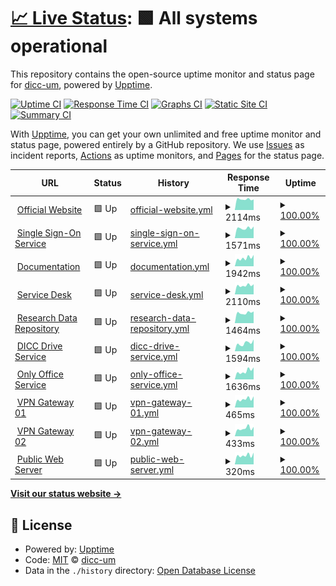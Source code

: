 # [📈 Live Status](https://dicc-um.github.io/uptime-monitor): <!--live status--> **🟩 All systems operational**

This repository contains the open-source uptime monitor and status page for [dicc-um](https://dicc-um.github.io/uptime-monitor), powered by [Upptime](https://github.com/upptime/upptime).

[![Uptime CI](https://github.com/dicc-um/uptime-monitor/workflows/Uptime%20CI/badge.svg)](https://github.com/dicc-um/uptime-monitor/actions?query=workflow%3A%22Uptime+CI%22)
[![Response Time CI](https://github.com/dicc-um/uptime-monitor/workflows/Response%20Time%20CI/badge.svg)](https://github.com/dicc-um/uptime-monitor/actions?query=workflow%3A%22Response+Time+CI%22)
[![Graphs CI](https://github.com/dicc-um/uptime-monitor/workflows/Graphs%20CI/badge.svg)](https://github.com/dicc-um/uptime-monitor/actions?query=workflow%3A%22Graphs+CI%22)
[![Static Site CI](https://github.com/dicc-um/uptime-monitor/workflows/Static%20Site%20CI/badge.svg)](https://github.com/dicc-um/uptime-monitor/actions?query=workflow%3A%22Static+Site+CI%22)
[![Summary CI](https://github.com/dicc-um/uptime-monitor/workflows/Summary%20CI/badge.svg)](https://github.com/dicc-um/uptime-monitor/actions?query=workflow%3A%22Summary+CI%22)

With [Upptime](https://upptime.js.org), you can get your own unlimited and free uptime monitor and status page, powered entirely by a GitHub repository. We use [Issues](https://github.com/dicc-um/uptime-monitor/issues) as incident reports, [Actions](https://github.com/dicc-um/uptime-monitor/actions) as uptime monitors, and [Pages](https://dicc-um.github.io/uptime-monitor) for the status page.

<!--start: status pages-->
<!-- This summary is generated by Upptime (https://github.com/upptime/upptime) -->
<!-- Do not edit this manually, your changes will be overwritten -->
<!-- prettier-ignore -->
| URL | Status | History | Response Time | Uptime |
| --- | ------ | ------- | ------------- | ------ |
| <img alt="" src="https://icons.duckduckgo.com/ip3/www.dicc.um.edu.my.ico" height="13"> [Official Website](https://www.dicc.um.edu.my) | 🟩 Up | [official-website.yml](https://github.com/dicc-um/uptime-monitor/commits/HEAD/history/official-website.yml) | <details><summary><img alt="Response time graph" src="./graphs/official-website/response-time-week.png" height="20"> 2114ms</summary><br><a href="https://dicc-um.github.io/uptime-monitor/history/official-website"><img alt="Response time 2712" src="https://img.shields.io/endpoint?url=https%3A%2F%2Fraw.githubusercontent.com%2Fdicc-um%2Fuptime-monitor%2FHEAD%2Fapi%2Fofficial-website%2Fresponse-time.json"></a><br><a href="https://dicc-um.github.io/uptime-monitor/history/official-website"><img alt="24-hour response time 2071" src="https://img.shields.io/endpoint?url=https%3A%2F%2Fraw.githubusercontent.com%2Fdicc-um%2Fuptime-monitor%2FHEAD%2Fapi%2Fofficial-website%2Fresponse-time-day.json"></a><br><a href="https://dicc-um.github.io/uptime-monitor/history/official-website"><img alt="7-day response time 2114" src="https://img.shields.io/endpoint?url=https%3A%2F%2Fraw.githubusercontent.com%2Fdicc-um%2Fuptime-monitor%2FHEAD%2Fapi%2Fofficial-website%2Fresponse-time-week.json"></a><br><a href="https://dicc-um.github.io/uptime-monitor/history/official-website"><img alt="30-day response time 2327" src="https://img.shields.io/endpoint?url=https%3A%2F%2Fraw.githubusercontent.com%2Fdicc-um%2Fuptime-monitor%2FHEAD%2Fapi%2Fofficial-website%2Fresponse-time-month.json"></a><br><a href="https://dicc-um.github.io/uptime-monitor/history/official-website"><img alt="1-year response time 2712" src="https://img.shields.io/endpoint?url=https%3A%2F%2Fraw.githubusercontent.com%2Fdicc-um%2Fuptime-monitor%2FHEAD%2Fapi%2Fofficial-website%2Fresponse-time-year.json"></a></details> | <details><summary><a href="https://dicc-um.github.io/uptime-monitor/history/official-website">100.00%</a></summary><a href="https://dicc-um.github.io/uptime-monitor/history/official-website"><img alt="All-time uptime 99.81%" src="https://img.shields.io/endpoint?url=https%3A%2F%2Fraw.githubusercontent.com%2Fdicc-um%2Fuptime-monitor%2FHEAD%2Fapi%2Fofficial-website%2Fuptime.json"></a><br><a href="https://dicc-um.github.io/uptime-monitor/history/official-website"><img alt="24-hour uptime 100.00%" src="https://img.shields.io/endpoint?url=https%3A%2F%2Fraw.githubusercontent.com%2Fdicc-um%2Fuptime-monitor%2FHEAD%2Fapi%2Fofficial-website%2Fuptime-day.json"></a><br><a href="https://dicc-um.github.io/uptime-monitor/history/official-website"><img alt="7-day uptime 100.00%" src="https://img.shields.io/endpoint?url=https%3A%2F%2Fraw.githubusercontent.com%2Fdicc-um%2Fuptime-monitor%2FHEAD%2Fapi%2Fofficial-website%2Fuptime-week.json"></a><br><a href="https://dicc-um.github.io/uptime-monitor/history/official-website"><img alt="30-day uptime 100.00%" src="https://img.shields.io/endpoint?url=https%3A%2F%2Fraw.githubusercontent.com%2Fdicc-um%2Fuptime-monitor%2FHEAD%2Fapi%2Fofficial-website%2Fuptime-month.json"></a><br><a href="https://dicc-um.github.io/uptime-monitor/history/official-website"><img alt="1-year uptime 99.81%" src="https://img.shields.io/endpoint?url=https%3A%2F%2Fraw.githubusercontent.com%2Fdicc-um%2Fuptime-monitor%2FHEAD%2Fapi%2Fofficial-website%2Fuptime-year.json"></a></details>
| <img alt="" src="https://icons.duckduckgo.com/ip3/sso.dicc.um.edu.my.ico" height="13"> [Single Sign-On Service](https://sso.dicc.um.edu.my) | 🟩 Up | [single-sign-on-service.yml](https://github.com/dicc-um/uptime-monitor/commits/HEAD/history/single-sign-on-service.yml) | <details><summary><img alt="Response time graph" src="./graphs/single-sign-on-service/response-time-week.png" height="20"> 1571ms</summary><br><a href="https://dicc-um.github.io/uptime-monitor/history/single-sign-on-service"><img alt="Response time 1784" src="https://img.shields.io/endpoint?url=https%3A%2F%2Fraw.githubusercontent.com%2Fdicc-um%2Fuptime-monitor%2FHEAD%2Fapi%2Fsingle-sign-on-service%2Fresponse-time.json"></a><br><a href="https://dicc-um.github.io/uptime-monitor/history/single-sign-on-service"><img alt="24-hour response time 1831" src="https://img.shields.io/endpoint?url=https%3A%2F%2Fraw.githubusercontent.com%2Fdicc-um%2Fuptime-monitor%2FHEAD%2Fapi%2Fsingle-sign-on-service%2Fresponse-time-day.json"></a><br><a href="https://dicc-um.github.io/uptime-monitor/history/single-sign-on-service"><img alt="7-day response time 1571" src="https://img.shields.io/endpoint?url=https%3A%2F%2Fraw.githubusercontent.com%2Fdicc-um%2Fuptime-monitor%2FHEAD%2Fapi%2Fsingle-sign-on-service%2Fresponse-time-week.json"></a><br><a href="https://dicc-um.github.io/uptime-monitor/history/single-sign-on-service"><img alt="30-day response time 1668" src="https://img.shields.io/endpoint?url=https%3A%2F%2Fraw.githubusercontent.com%2Fdicc-um%2Fuptime-monitor%2FHEAD%2Fapi%2Fsingle-sign-on-service%2Fresponse-time-month.json"></a><br><a href="https://dicc-um.github.io/uptime-monitor/history/single-sign-on-service"><img alt="1-year response time 1784" src="https://img.shields.io/endpoint?url=https%3A%2F%2Fraw.githubusercontent.com%2Fdicc-um%2Fuptime-monitor%2FHEAD%2Fapi%2Fsingle-sign-on-service%2Fresponse-time-year.json"></a></details> | <details><summary><a href="https://dicc-um.github.io/uptime-monitor/history/single-sign-on-service">100.00%</a></summary><a href="https://dicc-um.github.io/uptime-monitor/history/single-sign-on-service"><img alt="All-time uptime 99.81%" src="https://img.shields.io/endpoint?url=https%3A%2F%2Fraw.githubusercontent.com%2Fdicc-um%2Fuptime-monitor%2FHEAD%2Fapi%2Fsingle-sign-on-service%2Fuptime.json"></a><br><a href="https://dicc-um.github.io/uptime-monitor/history/single-sign-on-service"><img alt="24-hour uptime 100.00%" src="https://img.shields.io/endpoint?url=https%3A%2F%2Fraw.githubusercontent.com%2Fdicc-um%2Fuptime-monitor%2FHEAD%2Fapi%2Fsingle-sign-on-service%2Fuptime-day.json"></a><br><a href="https://dicc-um.github.io/uptime-monitor/history/single-sign-on-service"><img alt="7-day uptime 100.00%" src="https://img.shields.io/endpoint?url=https%3A%2F%2Fraw.githubusercontent.com%2Fdicc-um%2Fuptime-monitor%2FHEAD%2Fapi%2Fsingle-sign-on-service%2Fuptime-week.json"></a><br><a href="https://dicc-um.github.io/uptime-monitor/history/single-sign-on-service"><img alt="30-day uptime 100.00%" src="https://img.shields.io/endpoint?url=https%3A%2F%2Fraw.githubusercontent.com%2Fdicc-um%2Fuptime-monitor%2FHEAD%2Fapi%2Fsingle-sign-on-service%2Fuptime-month.json"></a><br><a href="https://dicc-um.github.io/uptime-monitor/history/single-sign-on-service"><img alt="1-year uptime 99.81%" src="https://img.shields.io/endpoint?url=https%3A%2F%2Fraw.githubusercontent.com%2Fdicc-um%2Fuptime-monitor%2FHEAD%2Fapi%2Fsingle-sign-on-service%2Fuptime-year.json"></a></details>
| <img alt="" src="https://icons.duckduckgo.com/ip3/confluence.dicc.um.edu.my.ico" height="13"> [Documentation](https://confluence.dicc.um.edu.my) | 🟩 Up | [documentation.yml](https://github.com/dicc-um/uptime-monitor/commits/HEAD/history/documentation.yml) | <details><summary><img alt="Response time graph" src="./graphs/documentation/response-time-week.png" height="20"> 1942ms</summary><br><a href="https://dicc-um.github.io/uptime-monitor/history/documentation"><img alt="Response time 2673" src="https://img.shields.io/endpoint?url=https%3A%2F%2Fraw.githubusercontent.com%2Fdicc-um%2Fuptime-monitor%2FHEAD%2Fapi%2Fdocumentation%2Fresponse-time.json"></a><br><a href="https://dicc-um.github.io/uptime-monitor/history/documentation"><img alt="24-hour response time 2677" src="https://img.shields.io/endpoint?url=https%3A%2F%2Fraw.githubusercontent.com%2Fdicc-um%2Fuptime-monitor%2FHEAD%2Fapi%2Fdocumentation%2Fresponse-time-day.json"></a><br><a href="https://dicc-um.github.io/uptime-monitor/history/documentation"><img alt="7-day response time 1942" src="https://img.shields.io/endpoint?url=https%3A%2F%2Fraw.githubusercontent.com%2Fdicc-um%2Fuptime-monitor%2FHEAD%2Fapi%2Fdocumentation%2Fresponse-time-week.json"></a><br><a href="https://dicc-um.github.io/uptime-monitor/history/documentation"><img alt="30-day response time 2563" src="https://img.shields.io/endpoint?url=https%3A%2F%2Fraw.githubusercontent.com%2Fdicc-um%2Fuptime-monitor%2FHEAD%2Fapi%2Fdocumentation%2Fresponse-time-month.json"></a><br><a href="https://dicc-um.github.io/uptime-monitor/history/documentation"><img alt="1-year response time 2673" src="https://img.shields.io/endpoint?url=https%3A%2F%2Fraw.githubusercontent.com%2Fdicc-um%2Fuptime-monitor%2FHEAD%2Fapi%2Fdocumentation%2Fresponse-time-year.json"></a></details> | <details><summary><a href="https://dicc-um.github.io/uptime-monitor/history/documentation">100.00%</a></summary><a href="https://dicc-um.github.io/uptime-monitor/history/documentation"><img alt="All-time uptime 99.72%" src="https://img.shields.io/endpoint?url=https%3A%2F%2Fraw.githubusercontent.com%2Fdicc-um%2Fuptime-monitor%2FHEAD%2Fapi%2Fdocumentation%2Fuptime.json"></a><br><a href="https://dicc-um.github.io/uptime-monitor/history/documentation"><img alt="24-hour uptime 100.00%" src="https://img.shields.io/endpoint?url=https%3A%2F%2Fraw.githubusercontent.com%2Fdicc-um%2Fuptime-monitor%2FHEAD%2Fapi%2Fdocumentation%2Fuptime-day.json"></a><br><a href="https://dicc-um.github.io/uptime-monitor/history/documentation"><img alt="7-day uptime 100.00%" src="https://img.shields.io/endpoint?url=https%3A%2F%2Fraw.githubusercontent.com%2Fdicc-um%2Fuptime-monitor%2FHEAD%2Fapi%2Fdocumentation%2Fuptime-week.json"></a><br><a href="https://dicc-um.github.io/uptime-monitor/history/documentation"><img alt="30-day uptime 99.68%" src="https://img.shields.io/endpoint?url=https%3A%2F%2Fraw.githubusercontent.com%2Fdicc-um%2Fuptime-monitor%2FHEAD%2Fapi%2Fdocumentation%2Fuptime-month.json"></a><br><a href="https://dicc-um.github.io/uptime-monitor/history/documentation"><img alt="1-year uptime 99.72%" src="https://img.shields.io/endpoint?url=https%3A%2F%2Fraw.githubusercontent.com%2Fdicc-um%2Fuptime-monitor%2FHEAD%2Fapi%2Fdocumentation%2Fuptime-year.json"></a></details>
| <img alt="" src="https://icons.duckduckgo.com/ip3/jira.dicc.um.edu.my.ico" height="13"> [Service Desk](https://jira.dicc.um.edu.my/servicedesk) | 🟩 Up | [service-desk.yml](https://github.com/dicc-um/uptime-monitor/commits/HEAD/history/service-desk.yml) | <details><summary><img alt="Response time graph" src="./graphs/service-desk/response-time-week.png" height="20"> 2110ms</summary><br><a href="https://dicc-um.github.io/uptime-monitor/history/service-desk"><img alt="Response time 2606" src="https://img.shields.io/endpoint?url=https%3A%2F%2Fraw.githubusercontent.com%2Fdicc-um%2Fuptime-monitor%2FHEAD%2Fapi%2Fservice-desk%2Fresponse-time.json"></a><br><a href="https://dicc-um.github.io/uptime-monitor/history/service-desk"><img alt="24-hour response time 2396" src="https://img.shields.io/endpoint?url=https%3A%2F%2Fraw.githubusercontent.com%2Fdicc-um%2Fuptime-monitor%2FHEAD%2Fapi%2Fservice-desk%2Fresponse-time-day.json"></a><br><a href="https://dicc-um.github.io/uptime-monitor/history/service-desk"><img alt="7-day response time 2110" src="https://img.shields.io/endpoint?url=https%3A%2F%2Fraw.githubusercontent.com%2Fdicc-um%2Fuptime-monitor%2FHEAD%2Fapi%2Fservice-desk%2Fresponse-time-week.json"></a><br><a href="https://dicc-um.github.io/uptime-monitor/history/service-desk"><img alt="30-day response time 2303" src="https://img.shields.io/endpoint?url=https%3A%2F%2Fraw.githubusercontent.com%2Fdicc-um%2Fuptime-monitor%2FHEAD%2Fapi%2Fservice-desk%2Fresponse-time-month.json"></a><br><a href="https://dicc-um.github.io/uptime-monitor/history/service-desk"><img alt="1-year response time 2606" src="https://img.shields.io/endpoint?url=https%3A%2F%2Fraw.githubusercontent.com%2Fdicc-um%2Fuptime-monitor%2FHEAD%2Fapi%2Fservice-desk%2Fresponse-time-year.json"></a></details> | <details><summary><a href="https://dicc-um.github.io/uptime-monitor/history/service-desk">100.00%</a></summary><a href="https://dicc-um.github.io/uptime-monitor/history/service-desk"><img alt="All-time uptime 99.77%" src="https://img.shields.io/endpoint?url=https%3A%2F%2Fraw.githubusercontent.com%2Fdicc-um%2Fuptime-monitor%2FHEAD%2Fapi%2Fservice-desk%2Fuptime.json"></a><br><a href="https://dicc-um.github.io/uptime-monitor/history/service-desk"><img alt="24-hour uptime 100.00%" src="https://img.shields.io/endpoint?url=https%3A%2F%2Fraw.githubusercontent.com%2Fdicc-um%2Fuptime-monitor%2FHEAD%2Fapi%2Fservice-desk%2Fuptime-day.json"></a><br><a href="https://dicc-um.github.io/uptime-monitor/history/service-desk"><img alt="7-day uptime 100.00%" src="https://img.shields.io/endpoint?url=https%3A%2F%2Fraw.githubusercontent.com%2Fdicc-um%2Fuptime-monitor%2FHEAD%2Fapi%2Fservice-desk%2Fuptime-week.json"></a><br><a href="https://dicc-um.github.io/uptime-monitor/history/service-desk"><img alt="30-day uptime 99.81%" src="https://img.shields.io/endpoint?url=https%3A%2F%2Fraw.githubusercontent.com%2Fdicc-um%2Fuptime-monitor%2FHEAD%2Fapi%2Fservice-desk%2Fuptime-month.json"></a><br><a href="https://dicc-um.github.io/uptime-monitor/history/service-desk"><img alt="1-year uptime 99.77%" src="https://img.shields.io/endpoint?url=https%3A%2F%2Fraw.githubusercontent.com%2Fdicc-um%2Fuptime-monitor%2FHEAD%2Fapi%2Fservice-desk%2Fuptime-year.json"></a></details>
| <img alt="" src="https://icons.duckduckgo.com/ip3/researchdata.um.edu.my.ico" height="13"> [Research Data Repository](https://researchdata.um.edu.my) | 🟩 Up | [research-data-repository.yml](https://github.com/dicc-um/uptime-monitor/commits/HEAD/history/research-data-repository.yml) | <details><summary><img alt="Response time graph" src="./graphs/research-data-repository/response-time-week.png" height="20"> 1464ms</summary><br><a href="https://dicc-um.github.io/uptime-monitor/history/research-data-repository"><img alt="Response time 1532" src="https://img.shields.io/endpoint?url=https%3A%2F%2Fraw.githubusercontent.com%2Fdicc-um%2Fuptime-monitor%2FHEAD%2Fapi%2Fresearch-data-repository%2Fresponse-time.json"></a><br><a href="https://dicc-um.github.io/uptime-monitor/history/research-data-repository"><img alt="24-hour response time 1665" src="https://img.shields.io/endpoint?url=https%3A%2F%2Fraw.githubusercontent.com%2Fdicc-um%2Fuptime-monitor%2FHEAD%2Fapi%2Fresearch-data-repository%2Fresponse-time-day.json"></a><br><a href="https://dicc-um.github.io/uptime-monitor/history/research-data-repository"><img alt="7-day response time 1464" src="https://img.shields.io/endpoint?url=https%3A%2F%2Fraw.githubusercontent.com%2Fdicc-um%2Fuptime-monitor%2FHEAD%2Fapi%2Fresearch-data-repository%2Fresponse-time-week.json"></a><br><a href="https://dicc-um.github.io/uptime-monitor/history/research-data-repository"><img alt="30-day response time 1509" src="https://img.shields.io/endpoint?url=https%3A%2F%2Fraw.githubusercontent.com%2Fdicc-um%2Fuptime-monitor%2FHEAD%2Fapi%2Fresearch-data-repository%2Fresponse-time-month.json"></a><br><a href="https://dicc-um.github.io/uptime-monitor/history/research-data-repository"><img alt="1-year response time 1532" src="https://img.shields.io/endpoint?url=https%3A%2F%2Fraw.githubusercontent.com%2Fdicc-um%2Fuptime-monitor%2FHEAD%2Fapi%2Fresearch-data-repository%2Fresponse-time-year.json"></a></details> | <details><summary><a href="https://dicc-um.github.io/uptime-monitor/history/research-data-repository">100.00%</a></summary><a href="https://dicc-um.github.io/uptime-monitor/history/research-data-repository"><img alt="All-time uptime 99.82%" src="https://img.shields.io/endpoint?url=https%3A%2F%2Fraw.githubusercontent.com%2Fdicc-um%2Fuptime-monitor%2FHEAD%2Fapi%2Fresearch-data-repository%2Fuptime.json"></a><br><a href="https://dicc-um.github.io/uptime-monitor/history/research-data-repository"><img alt="24-hour uptime 100.00%" src="https://img.shields.io/endpoint?url=https%3A%2F%2Fraw.githubusercontent.com%2Fdicc-um%2Fuptime-monitor%2FHEAD%2Fapi%2Fresearch-data-repository%2Fuptime-day.json"></a><br><a href="https://dicc-um.github.io/uptime-monitor/history/research-data-repository"><img alt="7-day uptime 100.00%" src="https://img.shields.io/endpoint?url=https%3A%2F%2Fraw.githubusercontent.com%2Fdicc-um%2Fuptime-monitor%2FHEAD%2Fapi%2Fresearch-data-repository%2Fuptime-week.json"></a><br><a href="https://dicc-um.github.io/uptime-monitor/history/research-data-repository"><img alt="30-day uptime 100.00%" src="https://img.shields.io/endpoint?url=https%3A%2F%2Fraw.githubusercontent.com%2Fdicc-um%2Fuptime-monitor%2FHEAD%2Fapi%2Fresearch-data-repository%2Fuptime-month.json"></a><br><a href="https://dicc-um.github.io/uptime-monitor/history/research-data-repository"><img alt="1-year uptime 99.82%" src="https://img.shields.io/endpoint?url=https%3A%2F%2Fraw.githubusercontent.com%2Fdicc-um%2Fuptime-monitor%2FHEAD%2Fapi%2Fresearch-data-repository%2Fuptime-year.json"></a></details>
| <img alt="" src="https://icons.duckduckgo.com/ip3/drive.dicc.um.edu.my.ico" height="13"> [DICC Drive Service](https://drive.dicc.um.edu.my) | 🟩 Up | [dicc-drive-service.yml](https://github.com/dicc-um/uptime-monitor/commits/HEAD/history/dicc-drive-service.yml) | <details><summary><img alt="Response time graph" src="./graphs/dicc-drive-service/response-time-week.png" height="20"> 1594ms</summary><br><a href="https://dicc-um.github.io/uptime-monitor/history/dicc-drive-service"><img alt="Response time 2032" src="https://img.shields.io/endpoint?url=https%3A%2F%2Fraw.githubusercontent.com%2Fdicc-um%2Fuptime-monitor%2FHEAD%2Fapi%2Fdicc-drive-service%2Fresponse-time.json"></a><br><a href="https://dicc-um.github.io/uptime-monitor/history/dicc-drive-service"><img alt="24-hour response time 2326" src="https://img.shields.io/endpoint?url=https%3A%2F%2Fraw.githubusercontent.com%2Fdicc-um%2Fuptime-monitor%2FHEAD%2Fapi%2Fdicc-drive-service%2Fresponse-time-day.json"></a><br><a href="https://dicc-um.github.io/uptime-monitor/history/dicc-drive-service"><img alt="7-day response time 1594" src="https://img.shields.io/endpoint?url=https%3A%2F%2Fraw.githubusercontent.com%2Fdicc-um%2Fuptime-monitor%2FHEAD%2Fapi%2Fdicc-drive-service%2Fresponse-time-week.json"></a><br><a href="https://dicc-um.github.io/uptime-monitor/history/dicc-drive-service"><img alt="30-day response time 1794" src="https://img.shields.io/endpoint?url=https%3A%2F%2Fraw.githubusercontent.com%2Fdicc-um%2Fuptime-monitor%2FHEAD%2Fapi%2Fdicc-drive-service%2Fresponse-time-month.json"></a><br><a href="https://dicc-um.github.io/uptime-monitor/history/dicc-drive-service"><img alt="1-year response time 2032" src="https://img.shields.io/endpoint?url=https%3A%2F%2Fraw.githubusercontent.com%2Fdicc-um%2Fuptime-monitor%2FHEAD%2Fapi%2Fdicc-drive-service%2Fresponse-time-year.json"></a></details> | <details><summary><a href="https://dicc-um.github.io/uptime-monitor/history/dicc-drive-service">100.00%</a></summary><a href="https://dicc-um.github.io/uptime-monitor/history/dicc-drive-service"><img alt="All-time uptime 99.82%" src="https://img.shields.io/endpoint?url=https%3A%2F%2Fraw.githubusercontent.com%2Fdicc-um%2Fuptime-monitor%2FHEAD%2Fapi%2Fdicc-drive-service%2Fuptime.json"></a><br><a href="https://dicc-um.github.io/uptime-monitor/history/dicc-drive-service"><img alt="24-hour uptime 100.00%" src="https://img.shields.io/endpoint?url=https%3A%2F%2Fraw.githubusercontent.com%2Fdicc-um%2Fuptime-monitor%2FHEAD%2Fapi%2Fdicc-drive-service%2Fuptime-day.json"></a><br><a href="https://dicc-um.github.io/uptime-monitor/history/dicc-drive-service"><img alt="7-day uptime 100.00%" src="https://img.shields.io/endpoint?url=https%3A%2F%2Fraw.githubusercontent.com%2Fdicc-um%2Fuptime-monitor%2FHEAD%2Fapi%2Fdicc-drive-service%2Fuptime-week.json"></a><br><a href="https://dicc-um.github.io/uptime-monitor/history/dicc-drive-service"><img alt="30-day uptime 100.00%" src="https://img.shields.io/endpoint?url=https%3A%2F%2Fraw.githubusercontent.com%2Fdicc-um%2Fuptime-monitor%2FHEAD%2Fapi%2Fdicc-drive-service%2Fuptime-month.json"></a><br><a href="https://dicc-um.github.io/uptime-monitor/history/dicc-drive-service"><img alt="1-year uptime 99.82%" src="https://img.shields.io/endpoint?url=https%3A%2F%2Fraw.githubusercontent.com%2Fdicc-um%2Fuptime-monitor%2FHEAD%2Fapi%2Fdicc-drive-service%2Fuptime-year.json"></a></details>
| <img alt="" src="https://icons.duckduckgo.com/ip3/office.dicc.um.edu.my.ico" height="13"> [Only Office Service](https://office.dicc.um.edu.my) | 🟩 Up | [only-office-service.yml](https://github.com/dicc-um/uptime-monitor/commits/HEAD/history/only-office-service.yml) | <details><summary><img alt="Response time graph" src="./graphs/only-office-service/response-time-week.png" height="20"> 1636ms</summary><br><a href="https://dicc-um.github.io/uptime-monitor/history/only-office-service"><img alt="Response time 1945" src="https://img.shields.io/endpoint?url=https%3A%2F%2Fraw.githubusercontent.com%2Fdicc-um%2Fuptime-monitor%2FHEAD%2Fapi%2Fonly-office-service%2Fresponse-time.json"></a><br><a href="https://dicc-um.github.io/uptime-monitor/history/only-office-service"><img alt="24-hour response time 2372" src="https://img.shields.io/endpoint?url=https%3A%2F%2Fraw.githubusercontent.com%2Fdicc-um%2Fuptime-monitor%2FHEAD%2Fapi%2Fonly-office-service%2Fresponse-time-day.json"></a><br><a href="https://dicc-um.github.io/uptime-monitor/history/only-office-service"><img alt="7-day response time 1636" src="https://img.shields.io/endpoint?url=https%3A%2F%2Fraw.githubusercontent.com%2Fdicc-um%2Fuptime-monitor%2FHEAD%2Fapi%2Fonly-office-service%2Fresponse-time-week.json"></a><br><a href="https://dicc-um.github.io/uptime-monitor/history/only-office-service"><img alt="30-day response time 1774" src="https://img.shields.io/endpoint?url=https%3A%2F%2Fraw.githubusercontent.com%2Fdicc-um%2Fuptime-monitor%2FHEAD%2Fapi%2Fonly-office-service%2Fresponse-time-month.json"></a><br><a href="https://dicc-um.github.io/uptime-monitor/history/only-office-service"><img alt="1-year response time 1945" src="https://img.shields.io/endpoint?url=https%3A%2F%2Fraw.githubusercontent.com%2Fdicc-um%2Fuptime-monitor%2FHEAD%2Fapi%2Fonly-office-service%2Fresponse-time-year.json"></a></details> | <details><summary><a href="https://dicc-um.github.io/uptime-monitor/history/only-office-service">100.00%</a></summary><a href="https://dicc-um.github.io/uptime-monitor/history/only-office-service"><img alt="All-time uptime 99.82%" src="https://img.shields.io/endpoint?url=https%3A%2F%2Fraw.githubusercontent.com%2Fdicc-um%2Fuptime-monitor%2FHEAD%2Fapi%2Fonly-office-service%2Fuptime.json"></a><br><a href="https://dicc-um.github.io/uptime-monitor/history/only-office-service"><img alt="24-hour uptime 100.00%" src="https://img.shields.io/endpoint?url=https%3A%2F%2Fraw.githubusercontent.com%2Fdicc-um%2Fuptime-monitor%2FHEAD%2Fapi%2Fonly-office-service%2Fuptime-day.json"></a><br><a href="https://dicc-um.github.io/uptime-monitor/history/only-office-service"><img alt="7-day uptime 100.00%" src="https://img.shields.io/endpoint?url=https%3A%2F%2Fraw.githubusercontent.com%2Fdicc-um%2Fuptime-monitor%2FHEAD%2Fapi%2Fonly-office-service%2Fuptime-week.json"></a><br><a href="https://dicc-um.github.io/uptime-monitor/history/only-office-service"><img alt="30-day uptime 100.00%" src="https://img.shields.io/endpoint?url=https%3A%2F%2Fraw.githubusercontent.com%2Fdicc-um%2Fuptime-monitor%2FHEAD%2Fapi%2Fonly-office-service%2Fuptime-month.json"></a><br><a href="https://dicc-um.github.io/uptime-monitor/history/only-office-service"><img alt="1-year uptime 99.82%" src="https://img.shields.io/endpoint?url=https%3A%2F%2Fraw.githubusercontent.com%2Fdicc-um%2Fuptime-monitor%2FHEAD%2Fapi%2Fonly-office-service%2Fuptime-year.json"></a></details>
| <img alt="" src="https://icons.duckduckgo.com/ip3/null.ico" height="13"> [VPN Gateway 01](vpn01.dicc.um.edu.my) | 🟩 Up | [vpn-gateway-01.yml](https://github.com/dicc-um/uptime-monitor/commits/HEAD/history/vpn-gateway-01.yml) | <details><summary><img alt="Response time graph" src="./graphs/vpn-gateway-01/response-time-week.png" height="20"> 465ms</summary><br><a href="https://dicc-um.github.io/uptime-monitor/history/vpn-gateway-01"><img alt="Response time 619" src="https://img.shields.io/endpoint?url=https%3A%2F%2Fraw.githubusercontent.com%2Fdicc-um%2Fuptime-monitor%2FHEAD%2Fapi%2Fvpn-gateway-01%2Fresponse-time.json"></a><br><a href="https://dicc-um.github.io/uptime-monitor/history/vpn-gateway-01"><img alt="24-hour response time 612" src="https://img.shields.io/endpoint?url=https%3A%2F%2Fraw.githubusercontent.com%2Fdicc-um%2Fuptime-monitor%2FHEAD%2Fapi%2Fvpn-gateway-01%2Fresponse-time-day.json"></a><br><a href="https://dicc-um.github.io/uptime-monitor/history/vpn-gateway-01"><img alt="7-day response time 465" src="https://img.shields.io/endpoint?url=https%3A%2F%2Fraw.githubusercontent.com%2Fdicc-um%2Fuptime-monitor%2FHEAD%2Fapi%2Fvpn-gateway-01%2Fresponse-time-week.json"></a><br><a href="https://dicc-um.github.io/uptime-monitor/history/vpn-gateway-01"><img alt="30-day response time 521" src="https://img.shields.io/endpoint?url=https%3A%2F%2Fraw.githubusercontent.com%2Fdicc-um%2Fuptime-monitor%2FHEAD%2Fapi%2Fvpn-gateway-01%2Fresponse-time-month.json"></a><br><a href="https://dicc-um.github.io/uptime-monitor/history/vpn-gateway-01"><img alt="1-year response time 619" src="https://img.shields.io/endpoint?url=https%3A%2F%2Fraw.githubusercontent.com%2Fdicc-um%2Fuptime-monitor%2FHEAD%2Fapi%2Fvpn-gateway-01%2Fresponse-time-year.json"></a></details> | <details><summary><a href="https://dicc-um.github.io/uptime-monitor/history/vpn-gateway-01">100.00%</a></summary><a href="https://dicc-um.github.io/uptime-monitor/history/vpn-gateway-01"><img alt="All-time uptime 99.82%" src="https://img.shields.io/endpoint?url=https%3A%2F%2Fraw.githubusercontent.com%2Fdicc-um%2Fuptime-monitor%2FHEAD%2Fapi%2Fvpn-gateway-01%2Fuptime.json"></a><br><a href="https://dicc-um.github.io/uptime-monitor/history/vpn-gateway-01"><img alt="24-hour uptime 100.00%" src="https://img.shields.io/endpoint?url=https%3A%2F%2Fraw.githubusercontent.com%2Fdicc-um%2Fuptime-monitor%2FHEAD%2Fapi%2Fvpn-gateway-01%2Fuptime-day.json"></a><br><a href="https://dicc-um.github.io/uptime-monitor/history/vpn-gateway-01"><img alt="7-day uptime 100.00%" src="https://img.shields.io/endpoint?url=https%3A%2F%2Fraw.githubusercontent.com%2Fdicc-um%2Fuptime-monitor%2FHEAD%2Fapi%2Fvpn-gateway-01%2Fuptime-week.json"></a><br><a href="https://dicc-um.github.io/uptime-monitor/history/vpn-gateway-01"><img alt="30-day uptime 100.00%" src="https://img.shields.io/endpoint?url=https%3A%2F%2Fraw.githubusercontent.com%2Fdicc-um%2Fuptime-monitor%2FHEAD%2Fapi%2Fvpn-gateway-01%2Fuptime-month.json"></a><br><a href="https://dicc-um.github.io/uptime-monitor/history/vpn-gateway-01"><img alt="1-year uptime 99.82%" src="https://img.shields.io/endpoint?url=https%3A%2F%2Fraw.githubusercontent.com%2Fdicc-um%2Fuptime-monitor%2FHEAD%2Fapi%2Fvpn-gateway-01%2Fuptime-year.json"></a></details>
| <img alt="" src="https://icons.duckduckgo.com/ip3/null.ico" height="13"> [VPN Gateway 02](vpn02.dicc.um.edu.my) | 🟩 Up | [vpn-gateway-02.yml](https://github.com/dicc-um/uptime-monitor/commits/HEAD/history/vpn-gateway-02.yml) | <details><summary><img alt="Response time graph" src="./graphs/vpn-gateway-02/response-time-week.png" height="20"> 433ms</summary><br><a href="https://dicc-um.github.io/uptime-monitor/history/vpn-gateway-02"><img alt="Response time 597" src="https://img.shields.io/endpoint?url=https%3A%2F%2Fraw.githubusercontent.com%2Fdicc-um%2Fuptime-monitor%2FHEAD%2Fapi%2Fvpn-gateway-02%2Fresponse-time.json"></a><br><a href="https://dicc-um.github.io/uptime-monitor/history/vpn-gateway-02"><img alt="24-hour response time 516" src="https://img.shields.io/endpoint?url=https%3A%2F%2Fraw.githubusercontent.com%2Fdicc-um%2Fuptime-monitor%2FHEAD%2Fapi%2Fvpn-gateway-02%2Fresponse-time-day.json"></a><br><a href="https://dicc-um.github.io/uptime-monitor/history/vpn-gateway-02"><img alt="7-day response time 433" src="https://img.shields.io/endpoint?url=https%3A%2F%2Fraw.githubusercontent.com%2Fdicc-um%2Fuptime-monitor%2FHEAD%2Fapi%2Fvpn-gateway-02%2Fresponse-time-week.json"></a><br><a href="https://dicc-um.github.io/uptime-monitor/history/vpn-gateway-02"><img alt="30-day response time 500" src="https://img.shields.io/endpoint?url=https%3A%2F%2Fraw.githubusercontent.com%2Fdicc-um%2Fuptime-monitor%2FHEAD%2Fapi%2Fvpn-gateway-02%2Fresponse-time-month.json"></a><br><a href="https://dicc-um.github.io/uptime-monitor/history/vpn-gateway-02"><img alt="1-year response time 597" src="https://img.shields.io/endpoint?url=https%3A%2F%2Fraw.githubusercontent.com%2Fdicc-um%2Fuptime-monitor%2FHEAD%2Fapi%2Fvpn-gateway-02%2Fresponse-time-year.json"></a></details> | <details><summary><a href="https://dicc-um.github.io/uptime-monitor/history/vpn-gateway-02">100.00%</a></summary><a href="https://dicc-um.github.io/uptime-monitor/history/vpn-gateway-02"><img alt="All-time uptime 99.82%" src="https://img.shields.io/endpoint?url=https%3A%2F%2Fraw.githubusercontent.com%2Fdicc-um%2Fuptime-monitor%2FHEAD%2Fapi%2Fvpn-gateway-02%2Fuptime.json"></a><br><a href="https://dicc-um.github.io/uptime-monitor/history/vpn-gateway-02"><img alt="24-hour uptime 100.00%" src="https://img.shields.io/endpoint?url=https%3A%2F%2Fraw.githubusercontent.com%2Fdicc-um%2Fuptime-monitor%2FHEAD%2Fapi%2Fvpn-gateway-02%2Fuptime-day.json"></a><br><a href="https://dicc-um.github.io/uptime-monitor/history/vpn-gateway-02"><img alt="7-day uptime 100.00%" src="https://img.shields.io/endpoint?url=https%3A%2F%2Fraw.githubusercontent.com%2Fdicc-um%2Fuptime-monitor%2FHEAD%2Fapi%2Fvpn-gateway-02%2Fuptime-week.json"></a><br><a href="https://dicc-um.github.io/uptime-monitor/history/vpn-gateway-02"><img alt="30-day uptime 100.00%" src="https://img.shields.io/endpoint?url=https%3A%2F%2Fraw.githubusercontent.com%2Fdicc-um%2Fuptime-monitor%2FHEAD%2Fapi%2Fvpn-gateway-02%2Fuptime-month.json"></a><br><a href="https://dicc-um.github.io/uptime-monitor/history/vpn-gateway-02"><img alt="1-year uptime 99.82%" src="https://img.shields.io/endpoint?url=https%3A%2F%2Fraw.githubusercontent.com%2Fdicc-um%2Fuptime-monitor%2FHEAD%2Fapi%2Fvpn-gateway-02%2Fuptime-year.json"></a></details>
| <img alt="" src="https://icons.duckduckgo.com/ip3/null.ico" height="13"> [Public Web Server](webserver01.dicc.um.edu.my) | 🟩 Up | [public-web-server.yml](https://github.com/dicc-um/uptime-monitor/commits/HEAD/history/public-web-server.yml) | <details><summary><img alt="Response time graph" src="./graphs/public-web-server/response-time-week.png" height="20"> 320ms</summary><br><a href="https://dicc-um.github.io/uptime-monitor/history/public-web-server"><img alt="Response time 415" src="https://img.shields.io/endpoint?url=https%3A%2F%2Fraw.githubusercontent.com%2Fdicc-um%2Fuptime-monitor%2FHEAD%2Fapi%2Fpublic-web-server%2Fresponse-time.json"></a><br><a href="https://dicc-um.github.io/uptime-monitor/history/public-web-server"><img alt="24-hour response time 415" src="https://img.shields.io/endpoint?url=https%3A%2F%2Fraw.githubusercontent.com%2Fdicc-um%2Fuptime-monitor%2FHEAD%2Fapi%2Fpublic-web-server%2Fresponse-time-day.json"></a><br><a href="https://dicc-um.github.io/uptime-monitor/history/public-web-server"><img alt="7-day response time 320" src="https://img.shields.io/endpoint?url=https%3A%2F%2Fraw.githubusercontent.com%2Fdicc-um%2Fuptime-monitor%2FHEAD%2Fapi%2Fpublic-web-server%2Fresponse-time-week.json"></a><br><a href="https://dicc-um.github.io/uptime-monitor/history/public-web-server"><img alt="30-day response time 360" src="https://img.shields.io/endpoint?url=https%3A%2F%2Fraw.githubusercontent.com%2Fdicc-um%2Fuptime-monitor%2FHEAD%2Fapi%2Fpublic-web-server%2Fresponse-time-month.json"></a><br><a href="https://dicc-um.github.io/uptime-monitor/history/public-web-server"><img alt="1-year response time 415" src="https://img.shields.io/endpoint?url=https%3A%2F%2Fraw.githubusercontent.com%2Fdicc-um%2Fuptime-monitor%2FHEAD%2Fapi%2Fpublic-web-server%2Fresponse-time-year.json"></a></details> | <details><summary><a href="https://dicc-um.github.io/uptime-monitor/history/public-web-server">100.00%</a></summary><a href="https://dicc-um.github.io/uptime-monitor/history/public-web-server"><img alt="All-time uptime 99.83%" src="https://img.shields.io/endpoint?url=https%3A%2F%2Fraw.githubusercontent.com%2Fdicc-um%2Fuptime-monitor%2FHEAD%2Fapi%2Fpublic-web-server%2Fuptime.json"></a><br><a href="https://dicc-um.github.io/uptime-monitor/history/public-web-server"><img alt="24-hour uptime 100.00%" src="https://img.shields.io/endpoint?url=https%3A%2F%2Fraw.githubusercontent.com%2Fdicc-um%2Fuptime-monitor%2FHEAD%2Fapi%2Fpublic-web-server%2Fuptime-day.json"></a><br><a href="https://dicc-um.github.io/uptime-monitor/history/public-web-server"><img alt="7-day uptime 100.00%" src="https://img.shields.io/endpoint?url=https%3A%2F%2Fraw.githubusercontent.com%2Fdicc-um%2Fuptime-monitor%2FHEAD%2Fapi%2Fpublic-web-server%2Fuptime-week.json"></a><br><a href="https://dicc-um.github.io/uptime-monitor/history/public-web-server"><img alt="30-day uptime 100.00%" src="https://img.shields.io/endpoint?url=https%3A%2F%2Fraw.githubusercontent.com%2Fdicc-um%2Fuptime-monitor%2FHEAD%2Fapi%2Fpublic-web-server%2Fuptime-month.json"></a><br><a href="https://dicc-um.github.io/uptime-monitor/history/public-web-server"><img alt="1-year uptime 99.83%" src="https://img.shields.io/endpoint?url=https%3A%2F%2Fraw.githubusercontent.com%2Fdicc-um%2Fuptime-monitor%2FHEAD%2Fapi%2Fpublic-web-server%2Fuptime-year.json"></a></details>

<!--end: status pages-->

[**Visit our status website →**](https://dicc-um.github.io/uptime-monitor)

## 📄 License

- Powered by: [Upptime](https://github.com/upptime/upptime)
- Code: [MIT](./LICENSE) © [dicc-um](https://dicc-um.github.io/uptime-monitor)
- Data in the `./history` directory: [Open Database License](https://opendatacommons.org/licenses/odbl/1-0/)
